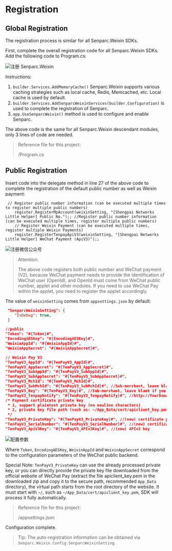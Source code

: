# Registration

## Global Registration

The registration process is similar for all Senparc.Weixin SDKs.

First, complete the overall registration code for all Senparc.Weixin SDKs. Add the following code to Program.cs:

![注册 Senparc.Weixin](https://sdk.weixin.senparc.com/Docs/TenPayV3/images/home-dev-register-01.png)

Instructions:

1. `builder.Services.AddMemoryCache()` Senparc.Weixin supports various caching strategies such as local cache, Redis, Memcached, etc. Local cache is used by default.
2. `builder.Services.AddSenparcWeixinServices(builder.Configuration)` is used to complete the registration of Senparc.
3. `app.UseSenparcWeixin()` method is used to configure and enable Senparc.

The above code is the same for all Senparc.Weixin descendant modules, only 3 lines of code are needed.

> Reference file for this project:
>
> /Program.cs

## Public Registration

Insert code into the delegate method in line 27 of the above code to complete the registration of the default public number as well as Weixin payment:

```
 // Register public number information (can be executed multiple times to register multiple public numbers)
    register.RegisterMpAccount(weixinSetting, "[Shengpai Networks Little Helper] Public No.");; //Register public number information (can be executed multiple times, register multiple public numbers)
    // Register Weixin Payment (can be executed multiple times, register multiple Weixin Payments)
    register.RegisterTenpayApiV3(weixinSetting, "[Shengpai Networks Little Helper] WeChat Payment (ApiV3)");;
```

![注册微信公众号](https://sdk.weixin.senparc.com/Docs/TenPayV3/images/home-dev-register-02.png)

> Attention:
>
> The above code registers both public number and WeChat payment (V2), because WeChat payment needs to provide the identification of WeChat user (OpenId), and OpenId must come from WeChat public number, applet and other modules. If you need to use WeChat Pay within the applet, you need to register the applet accordingly.

The value of `weixinSetting` comes from `appsettings.json` by default:

```json
 "SenparcWeixinSetting": {
    "IsDebug": true,
 }

//public
"Token": "#{Token}#",
"EncodingAESKey": "#{EncodingAESKey}#",
"WeixinAppId": "#{WeixinAppId}#",
"WeixinAppSecret": "#{WeixinAppSecret}#",

// Weixin Pay V3
"TenPayV3_AppId": "#{TenPayV3_AppId}#",
"TenPayV3_AppSecret": "#{TenPayV3_AppSecret}#",
"TenPayV3_SubAppId": "#{TenPayV3_SubAppId}#",
"TenPayV3_SubAppSecret": "#{TenPayV3_SubAppSecret}#",
"TenPayV3_MchId": "#{TenPayV3_MchId}#",
"TenPayV3_SubMchId": "#{TenPayV3_SubMchId}#", //Sub-merchant, leave blank if you don't have one.
"TenPayV3_Key": "#{TenPayV3_Key}#", //Sub-merchant, leave blank if you don't have one.
"TenPayV3_TenpayNotify": "#{TenPayV3_TenpayNotify}#", //http://YourDomainName/TenpayApiV3/PayNotifyUrl
/* Payment certificate private key
 * 1, support plaintext private key (no newline characters)
 * 2, private key file path (such as: ~/App_Data/cert/apiclient_key.pem), note: must be placed in App_Data and other protected directories, to avoid leaks
 */
"TenPayV3_PrivateKey": "#{TenPayV3_PrivateKey}#", //(new) certificate private key
"TenPayV3_SerialNumber": "#{TenPayV3_SerialNumber}#", //(new) certificate serial number
"TenPayV3_ApiV3Key": "#{TenPayV3_APIv3Key}#", //(new) APIv3 key

```

![配置参数](https://sdk.weixin.senparc.com/Docs/TenPayV3/images/home-dev-register-03.png)

Where `Token`, `EncodingAESKey`, `WeixinAppId` and `WeixinAppSecret` correspond to the configuration parameters of the WeChat public backend.

Special Note: `TenPayV3_PrivateKey` can use the already processed private key, or you can directly provide the private key file downloaded from the official website of WeChat Pay (extract the file apiclient_key.pem in the downloaded zip and copy it to the secure path, recommended `App_Data` directory), the virtual path starts from the root directory of the website. It must start with `~/`, such as `~/App_Data/cert/apiclient_key.pem`, SDK will process it fully automatically.

> Reference file for this project:
>
> /appsettings.json

Configuration complete.

> Tip: The auto-registration information can be obtained via `Senparc.Weixin.Config.SenparcWeixinSetting`.
